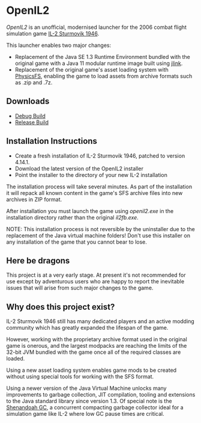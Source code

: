 # OpenIL2
*OpenIL2* is an unofficial, modernised launcher for the 2006 combat flight simulation game [IL-2 Sturmovik 1946](https://en.wikipedia.org/wiki/IL-2_Sturmovik:_1946).

This launcher enables two major changes:

* Replacement of the Java SE 1.3 Runtime Environment bundled with the original game with a Java 11 modular runtime image built using [jlink](https://docs.oracle.com/en/java/javase/11/tools/jlink.html).
* Replacement of the original game's asset loading system with [PhysicsFS](https://icculus.org/physfs/), enabling the game to load assets from archive formats such as .zip and .7z.

## Downloads

* [Debug Build](https://dl.bintray.com/openil2/OpenIL2/:openil2-installer-debug.exe)
* [Release Build](https://dl.bintray.com/openil2/OpenIL2/:openil2-installer.exe)

## Installation Instructions

* Create a fresh installation of IL-2 Sturmovik 1946, patched to version 4.14.1.
* Download the latest version of the OpenIL2 installer
* Point the installer to the directory of your new IL-2 installation

The installation process will take several minutes. As part of the installation it will repack all known content in the game's SFS archive files into new archives in ZIP format.

After installation you must launch the game using *openil2.exe* in the installation directory rather than the original *il2fb.exe*.

NOTE: This installation process is not reversible by the uninstaller due to the replacement of the Java virtual machine folders! Don't use this installer on any installation of the game that you cannot bear to lose.

## Here be dragons

This project is at a very early stage. At present it's not recommended for use except by adventurous users who are happy to report the inevitable issues that will arise from such major changes to the game.

## Why does this project exist?

IL-2 Sturmovik 1946 still has many dedicated players and an active modding community which has greatly expanded the lifespan of the game.

However, working with the proprietary archive format used in the original game is onerous, and the largest modpacks are reaching the limits of the 32-bit JVM bundled with the game once all of the required classes are loaded.

Using a new asset loading system enables game mods to be created without using special tools for working with the SFS format.

Using a newer version of the Java Virtual Machine unlocks many improvements to garbage collection, JIT compilation, tooling and extensions to the Java standard library since version 1.3. Of special note is the [Shenandoah GC](https://wiki.openjdk.java.net/display/shenandoah/Main), a concurrent compacting garbage collector ideal for a simulation game like IL-2 where low GC pause times are critical.
